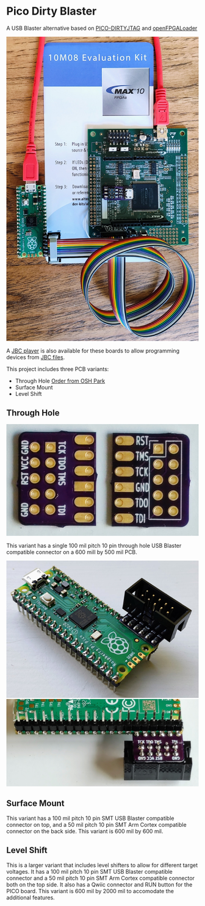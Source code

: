 # Pico Dirty Blaster

A USB Blaster alternative based on [PICO-DIRTYJTAG](https://github.com/phdussud/pico-dirtyJtag) and [openFPGALoader](https://trabucayre.github.io/openFPGALoader/)

![Pico Dirty Blaster connected to MAX10 evaluation kit](max10m08e144-pico.jpg)

A [JBC player](./uf2jbc.md) is also available for these boards to allow programming devices from [JBC files](https://www.intel.com/content/www/us/en/programmable/quartushelp/current/index.htm#reference/glossary/def_jbc.htm).

This project includes three PCB variants:
 * Through Hole  [Order from OSH Park](https://oshpark.com/shared_projects/5RjXdQ8y)
 * Surface Mount
 * Level Shift

## Through Hole

![Pico Dirty Blaster through hole PCB](th-pcb-front-back.jpg)

This variant has a single 100 mil pitch 10 pin through hole USB Blaster compatible connector on a 600 mill by 500 mil PCB.

![Pico Dirty Blaster through hole assembled top view](th-top.jpg)
![Pico Dirty Blaster through hole assembled bottom view](th-bottom.jpg)

## Surface Mount

This variant has a 100 mil pitch 10 pin SMT USB Blaster compatible connector on top, and a 50 mil pitch 10 pin SMT Arm Cortex compatible connector on the back side.  This variant is 600 mil by 600 mil.

## Level Shift

This is a larger variant that includes level shifters to allow for different target voltages.  It has a 100 mil pitch 10 pin SMT USB Blaster compatible connector and a 50 mil pitch 10 pin SMT Arm Cortex compatible connector both on the top side.  It also has a Qwiic connector and RUN button for the PICO board.  This variant is 600 mil by 2000 mil to accomodate the additional features.
